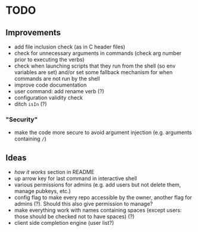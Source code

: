 # TODO


## Improvements
- add file inclusion check (as in C header files)
- check for unnecessary arguments in commands (check arg number prior to executing the verbs)
- check when launching scripts that they run from the shell (so env variables are set) and/or set some fallback mechanism for when commands are not run by the shell
- improve code documentation
- user command: add rename verb (?)
- configuration validity check
- ditch `isIn` (?)

### "Security"
- make the code more secure to avoid argument injection (e.g. arguments containing `/`)

## Ideas
- *how it works* section in README
- up arrow key for last command in interactive shell
- various permissions for admins (e.g. add users but not delete them, manage pubkeys, etc.)
- config flag to make every repo accessible by the owner, another flag for admins (?). Should this also give permission to manage?
- make everything work with names containing spaces (except users: those should be checked not to have spaces) (?)
- client side completion engine (user list?)
